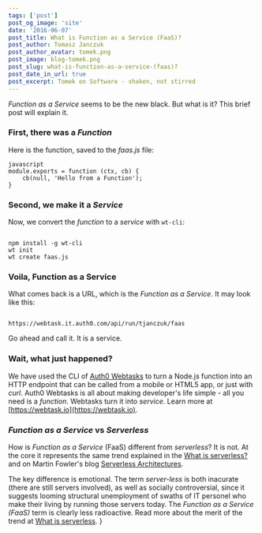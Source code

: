 ```yaml
---
tags: ['post']
post_og_image: 'site'
date: '2016-06-07'  
post_title: What is Function as a Service (FaaS)?
post_author: Tomasz Janczuk
post_author_avatar: tomek.png
post_image: blog-tomek.png
post_slug: what-is-function-as-a-service-(faas)?
post_date_in_url: true
post_excerpt: Tomek on Software - shaken, not stirred
---
```


*Function as a Service* seems to be the new black. But what is it? This brief post will explain it. 

### First, there was a *Function*

Here is the function, saved to the *faas.js* file:

```
javascript
module.exports = function (ctx, cb) {
    cb(null, 'Hello from a Function');
}
```
### Second, we make it a *Service*

Now, we convert the *function* to a *service* with `wt-cli`: 

```

npm install -g wt-cli
wt init
wt create faas.js
```
### Voila, Function as a Service

What comes back is a URL, which is the *Function as a Service*. It may look like this: 

```

https://webtask.it.auth0.com/api/run/tjanczuk/faas
```
Go ahead and call it. It is a service. 

### Wait, what just happened?

We have used the CLI of [Auth0 Webtasks](https://webtask.io) to turn a Node.js function into an HTTP endpoint that can be called from a mobile or HTML5 app, or just with *curl*. Auth0 Webtasks is all about making developer's life simple - all you need is a *function*. Webtasks turn it into *service*. Learn more at [https://webtask.io](https://webtask.io).

### *Function as a Service* vs *Serverless*

How is *Function as a Service* (FaaS) different from *serverless*? It is not. At the core it represents the same trend explained in the [What is serverless?](https://auth0.com/blog/2016/06/09/what-is-serverless/) and on Martin Fowler's blog [Serverless Architectures](http://martinfowler.com/articles/serverless.html). 

The key difference is emotional. The term *server-less* is both inacurate (there are still servers involved), as well as socially controversial, since it suggests looming structural unemployment of swaths of IT personel who make their living by running those servers today. The *Function as a Service (FaaS)* term is clearly less radioactive. Read more about the merit of the trend at [What is serverless](https://auth0.com/blog/2016/06/09/what-is-serverless/). 
}